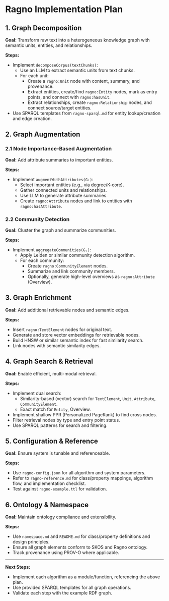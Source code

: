 # Ragno Implementation Plan

## 1. Graph Decomposition

**Goal:** Transform raw text into a heterogeneous knowledge graph with semantic units, entities, and relationships.

**Steps:**
- Implement `decomposeCorpus(textChunks)`:
  - Use an LLM to extract semantic units from text chunks.
  - For each unit:
    - Create a `ragno:Unit` node with content, summary, and provenance.
    - Extract entities, create/find `ragno:Entity` nodes, mark as entry points, and connect with `ragno:hasUnit`.
    - Extract relationships, create `ragno:Relationship` nodes, and connect source/target entities.
- Use SPARQL templates from `ragno-sparql.md` for entity lookup/creation and edge creation.

## 2. Graph Augmentation

### 2.1 Node Importance-Based Augmentation

**Goal:** Add attribute summaries to important entities.

**Steps:**
- Implement `augmentWithAttributes(G₁)`:
  - Select important entities (e.g., via degree/K-core).
  - Gather connected units and relationships.
  - Use LLM to generate attribute summaries.
  - Create `ragno:Attribute` nodes and link to entities with `ragno:hasAttribute`.

### 2.2 Community Detection

**Goal:** Cluster the graph and summarize communities.

**Steps:**
- Implement `aggregateCommunities(G₂)`:
  - Apply Leiden or similar community detection algorithm.
  - For each community:
    - Create `ragno:CommunityElement` nodes.
    - Summarize and link community members.
    - Optionally, generate high-level overviews as `ragno:Attribute` (Overview).

## 3. Graph Enrichment

**Goal:** Add additional retrievable nodes and semantic edges.

**Steps:**
- Insert `ragno:TextElement` nodes for original text.
- Generate and store vector embeddings for retrievable nodes.
- Build HNSW or similar semantic index for fast similarity search.
- Link nodes with semantic similarity edges.

## 4. Graph Search & Retrieval

**Goal:** Enable efficient, multi-modal retrieval.

**Steps:**
- Implement dual search:
  - Similarity-based (vector) search for `TextElement`, `Unit`, `Attribute`, `CommunityElement`.
  - Exact match for `Entity`, Overview.
- Implement shallow PPR (Personalized PageRank) to find cross nodes.
- Filter retrieval nodes by type and entry point status.
- Use SPARQL patterns for search and filtering.

## 5. Configuration & Reference

**Goal:** Ensure system is tunable and referenceable.

**Steps:**
- Use `ragno-config.json` for all algorithm and system parameters.
- Refer to `ragno-reference.md` for class/property mappings, algorithm flow, and implementation checklist.
- Test against `ragno-example.ttl` for validation.

## 6. Ontology & Namespace

**Goal:** Maintain ontology compliance and extensibility.

**Steps:**
- Use `namespace.md` and `README.md` for class/property definitions and design principles.
- Ensure all graph elements conform to SKOS and Ragno ontology.
- Track provenance using PROV-O where applicable.

---

**Next Steps:**
- Implement each algorithm as a module/function, referencing the above plan.
- Use provided SPARQL templates for all graph operations.
- Validate each step with the example RDF graph.
